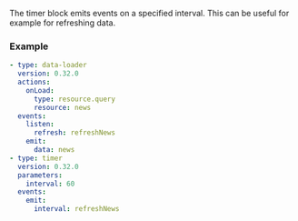 The timer block emits events on a specified interval. This can be useful for example for refreshing
data.

### Example

```yaml
- type: data-loader
  version: 0.32.0
  actions:
    onLoad:
      type: resource.query
      resource: news
  events:
    listen:
      refresh: refreshNews
    emit:
      data: news
- type: timer
  version: 0.32.0
  parameters:
    interval: 60
  events:
    emit:
      interval: refreshNews
```
